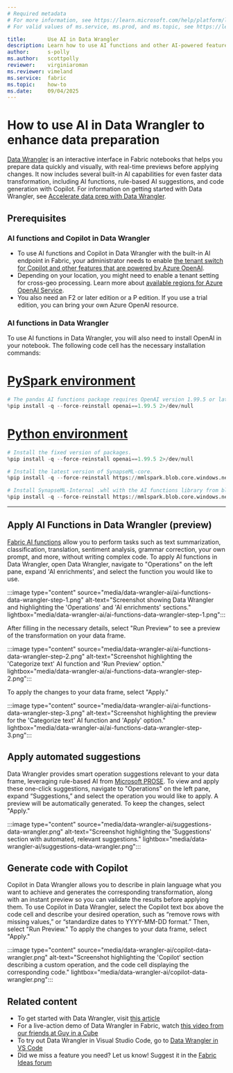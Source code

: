 ```yaml
---
# Required metadata
# For more information, see https://learn.microsoft.com/help/platform/learn-editor-add-metadata
# For valid values of ms.service, ms.prod, and ms.topic, see https://learn.microsoft.com/help/platform/metadata-taxonomies

title:       Use AI in Data Wrangler
description: Learn how to use AI functions and other AI-powered features in Data Wrangler to further accelerate data preparation
author:      s-polly
ms.author:   scottpolly
reviewer:    virginiaroman
ms.reviewer: vimeland
ms.service:  fabric
ms.topic:    how-to
ms.date:     09/04/2025
---
```


# How to use AI in Data Wrangler to enhance data preparation
[Data Wrangler](data-wrangler.md) is an interactive interface in Fabric notebooks that helps you prepare data quickly and visually, with real-time previews before applying changes. It now includes several built-in AI capabilities for even faster data transformation, including AI functions, rule-based AI suggestions, and code generation with Copilot. For information on getting started with Data Wrangler, see [Accelerate data prep with Data Wrangler](data-wrangler.md).

## Prerequisites
### AI functions and Copilot in Data Wrangler 
- To use AI functions and Copilot in Data Wrangler with the built-in AI endpoint in Fabric, your administrator needs to enable [the tenant switch for Copilot and other features that are powered by Azure OpenAI](../admin/service-admin-portal-copilot.md).
- Depending on your location, you might need to enable a tenant setting for cross-geo processing. Learn more about [available regions for Azure OpenAI Service](../fundamentals/copilot-fabric-overview.md#available-regions-for-azure-openai-service).
- You also need an F2 or later edition or a P edition. If you use a trial edition, you can bring your own Azure OpenAI resource.
### AI functions in Data Wrangler
To use AI functions in Data Wrangler, you will also need to install OpenAI in your notebook. The following code cell has the necessary installation commands:

# [PySpark environment](#tab/pandas-pyspark)

```python
# The pandas AI functions package requires OpenAI version 1.99.5 or later.
%pip install -q --force-reinstall openai==1.99.5 2>/dev/null
```

# [Python environment](#tab/pandas-python)

```python
# Install the fixed version of packages.
%pip install -q --force-reinstall openai==1.99.5 2>/dev/null

# Install the latest version of SynapseML-core.
%pip install -q --force-reinstall https://mmlspark.blob.core.windows.net/pip/1.0.12-spark3.5/synapseml_core-1.0.12.dev1-py2.py3-none-any.whl 2>/dev/null

# Install SynapseML-Internal .whl with the AI functions library from blob storage:
%pip install -q --force-reinstall https://mmlspark.blob.core.windows.net/pip/1.0.12.2-spark3.5/synapseml_internal-1.0.12.2.dev1-py2.py3-none-any.whl 2>/dev/null
```

---

## Apply AI Functions in Data Wrangler (preview)
[Fabric AI functions](ai-functions/overview.md) allow you to perform tasks such as text summarization, classification, translation, sentiment analysis, grammar correction, your own prompt, and more, without writing complex code. To apply AI functions in Data Wrangler, open Data Wrangler, navigate to "Operations" on the left pane, expand 'AI enrichments', and select the function you would like to use.

:::image type="content" source="media/data-wrangler-ai/ai-functions-data-wrangler-step-1.png" alt-text="Screenshot showing Data Wrangler and highlighting the 'Operations' and 'AI enrichments' sections." lightbox="media/data-wrangler-ai/ai-functions-data-wrangler-step-1.png":::

After filling in the necessary details, select "Run Preview" to see a preview of the transformation on your data frame. 

:::image type="content" source="media/data-wrangler-ai/ai-functions-data-wrangler-step-2.png" alt-text="Screenshot highlighting the 'Categorize text' AI function and 'Run Preview' option." lightbox="media/data-wrangler-ai/ai-functions-data-wrangler-step-2.png":::

To apply the changes to your data frame, select "Apply."

:::image type="content" source="media/data-wrangler-ai/ai-functions-data-wrangler-step-3.png" alt-text="Screenshot highlighting the preview for the 'Categorize text' AI function and 'Apply' option." lightbox="media/data-wrangler-ai/ai-functions-data-wrangler-step-3.png":::

## Apply automated suggestions
Data Wrangler provides smart operation suggestions relevant to your data frame, leveraging rule-based AI from [Microsoft PROSE](https://www.microsoft.com/research/group/prose/). To view and apply these one-click suggestions, navigate to "Operations" on the left pane, expand “Suggestions,” and select the operation you would like to apply. A preview will be automatically generated. To keep the changes, select "Apply."

:::image type="content" source="media/data-wrangler-ai/suggestions-data-wrangler.png" alt-text="Screenshot highlighting the 'Suggestions' section with automated, relevant suggestions." lightbox="media/data-wrangler-ai/suggestions-data-wrangler.png":::

## Generate code with Copilot
Copilot in Data Wrangler allows you to describe in plain language what you want to achieve and generates the corresponding transformation, along with an instant preview so you can validate the results before applying them.
To use Copilot in Data Wrangler, select the Copilot text box above the code cell and describe your desired operation, such as “remove rows with missing values,” or “standardize dates to YYYY-MM-DD format.”  Then, select "Run Preview." To apply the changes to your data frame, select "Apply."

:::image type="content" source="media/data-wrangler-ai/copilot-data-wrangler.png" alt-text="Screenshot highlighting the 'Copilot' section describing a custom operation, and the code cell displaying the corresponding code." lightbox="media/data-wrangler-ai/copilot-data-wrangler.png":::

## Related content
- To get started with Data Wrangler, visit [this article](data-wrangler.md)
- For a live-action demo of Data Wrangler in Fabric, watch [this video from our friends at Guy in a Cube](https://www.youtube.com/watch?v=Ge0VWZMa50I)
- To try out Data Wrangler in Visual Studio Code, go to [Data Wrangler in VS Code](https://marketplace.visualstudio.com/items?itemName=ms-toolsai.datawrangler)
- Did we miss a feature you need? Let us know! Suggest it in the [Fabric Ideas forum](https://ideas.fabric.microsoft.com/)
